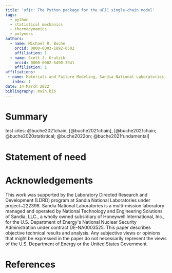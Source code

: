 ```yaml
---
title: 'ufjc: The Python package for the uFJC single-chain model'
tags:
  - python
  - statistical mechanics
  - thermodynamics
  - polymers
authors:
  - name: Michael R. Buche
    orcid: 0000-0003-1892-0502
    affiliation: 1
  - name: Scott J. Grutzik
    orcid: 0000-0002-6490-3941
    affiliation: 1
affiliations:
 - name: Materials and Failure Modeling, Sandia National Laboratories, Albuquerque, NM 87185, USA
   index: 1
date: 14 March 2022
bibliography: main.bib
---
```


# Summary

test cites: @buche2021chain, [@buche2021chain], [@buche2021chain; @buche2020statistical; @buche2022on; @buche2021fundamental]

# Statement of need

# Acknowledgements

This work was supported by the Laboratory Directed Research and Development (LDRD) program at Sandia National Laboratories under project~222398.
Sandia National Laboratories is a multi-mission laboratory managed and operated by National Technology and Engineering Solutions of Sandia, LLC., a wholly owned subsidiary of Honeywell International, Inc., for the U.S. Department of Energy's National Nuclear Security Administration under contract DE-NA0003525.
This paper describes objective technical results and analysis.
Any subjective views or opinions that might be expressed in the paper do not necessarily represent the views of the U.S. Department of Energy or the United States Government.

# References

